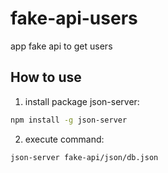 # fake-api-users
app fake api to get users

## How to use

1. install package json-server: 
```bash 
npm install -g json-server
```
2. execute command: 
```bash
json-server fake-api/json/db.json
 ```